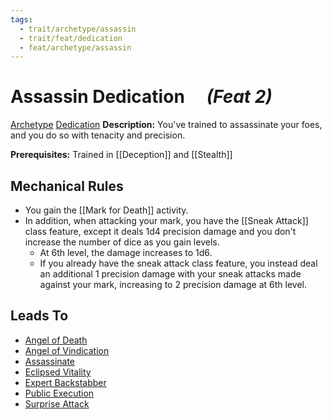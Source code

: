 ```yaml
---
tags:
  - trait/archetype/assassin
  - trait/feat/dedication
  - feat/archetype/assassin
---
```

# Assassin Dedication  &emsp;*(Feat 2)*

[Archetype](Archetype.md "Feat Trait") [Dedication](Dedication.md "General Trait")
**Description:** You've trained to assassinate your foes, and you do so with tenacity and precision.

**Prerequisites:** Trained in [[Deception]] and [[Stealth]]

## Mechanical Rules

- You gain the [[Mark for Death]] activity.
- In addition, when attacking your mark, you have the [[Sneak Attack]] class feature, except it deals 1d4 precision damage and you don't increase the number of dice as you gain levels.
	- At 6th level, the damage increases to 1d6.
	- If you already have the sneak attack class feature, you instead deal an additional 1 precision damage with your sneak attacks made against your mark, increasing to 2 precision damage at 6th level.

## Leads To

- [Angel of Death](https://2e.aonprd.com/Feats.aspx?ID=6260)
- [Angel of Vindication](https://2e.aonprd.com/Feats.aspx?ID=3612)
- [Assassinate](https://2e.aonprd.com/Feats.aspx?ID=6261)
- [Eclipsed Vitality](https://2e.aonprd.com/Feats.aspx?ID=3613)
- [Expert Backstabber](https://2e.aonprd.com/Feats.aspx?ID=6258)
- [Public Execution](https://2e.aonprd.com/Feats.aspx?ID=4143)
- [Surprise Attack](https://2e.aonprd.com/Feats.aspx?ID=6259)